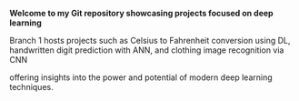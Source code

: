 **Welcome to my Git repository showcasing projects focused on deep learning**

Branch 1 hosts projects such as Celsius to Fahrenheit conversion using DL, handwritten digit prediction with ANN, and clothing image recognition via CNN

offering insights into the power and potential of modern deep learning techniques.




